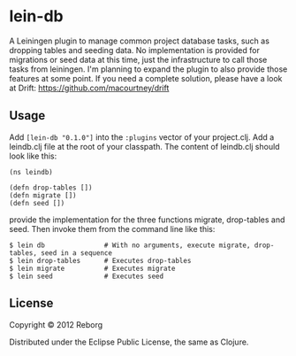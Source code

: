# lein-db

A Leiningen plugin to manage common project database tasks, such as dropping tables and seeding data.
No implementation is provided for migrations or seed data at this time, just the infrastructure to call
those tasks from leiningen. I'm planning to expand the plugin to also provide those features at some point.
If you need a complete solution, please have a look at Drift: https://github.com/macourtney/drift

## Usage

Add `[lein-db "0.1.0"]` into the `:plugins` vector of your project.clj. Add a leindb.clj file at the root
of your classpath. The content of leindb.clj should look like this:

    (ns leindb)

    (defn drop-tables [])
    (defn migrate [])
    (defn seed [])

provide the implementation for the three functions migrate, drop-tables and seed. Then invoke them from
the command line like this:

    $ lein db               # With no arguments, execute migrate, drop-tables, seed in a sequence
    $ lein drop-tables      # Executes drop-tables
    $ lein migrate          # Executes migrate
    $ lein seed             # Executes seed

## License

Copyright © 2012 Reborg

Distributed under the Eclipse Public License, the same as Clojure.
